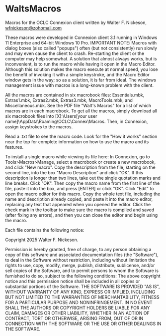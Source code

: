 # WaltsMacros
Macros for the OCLC Connexion client written by Walter F. Nickeson, wfnickeson@zohomail.com

These macros were developed in Connexion client 3.1 running in Windows 11 Enterprise and 64-bit Windows 10 Pro. IMPORTANT NOTE: Macros with dialog boxes (also called "popups") often (but not consistently) run slowly and may even cause the client to crash. Re-starting the client or the computer may help somewhat. A solution that almost always works, but is inconvenient, is to run the macro while having it open in the Macro Editor. Although this solution makes the macro execute at normal speed, you lose the benefit of invoking it with a simple keystroke, and the Macro Editor window gets in the way; so as a solution, it is far from ideal. The windows management issue with macros is a long-known problem with the client.

All the macros are contained in six macrobook files: Essentials.mbk, Extras1.mbk, Extras2.mbk, Extras3.mbk, MacroTools.mbk, and Miscellaneous.mbk. See the PDF file "Walt's Macros" for a list of which macros are in each macrobook. To get all the macros, simply download all six macrobook files into [X]:\Users\[your user name]\AppData\Roaming\OCLC\Connex\Macros. Then, in Connexion, assign keystrokes to the macros.

Read a .txt file to see the macro code. Look for the "How it works" section near the top for complete information on how to use the macro and its features.

To install a single macro while viewing its file here: In Connexion, go to Tools>Macros>Manage, select a macrobook or create a new macrobook, and click "New macro". Copy the description from the file, starting on the second line, into the box "Macro Description" and click "OK". If this description is longer than two lines, take out the single quotation marks and line breaks. Click "OK". Then copy the macro name from the first line of the file, paste it into the box, and press [ENTER] or click "OK". Click "Edit" to open the macro editor for this macro. Copy the whole text file, including the name and description already copied, and paste it into the macro editor, replacing any text that appeared when you opened the editor. Click the check mark in the toolbar to make sure the macro is compiled and saved (after fixing any errors), and then you can close the editor and begin using the macro.

Each file contains the following notice:

Copyright 2025 Walter F. Nickeson.

Permission is hereby granted, free of charge, to any person obtaining a copy of this software and associated documentation files (the "Software"), to deal in the Software without restriction, including without limitation the rights to use, copy, modify, merge, publish, distribute, sublicense, and/or sell copies of the Software, and to permit persons to whom the Software is furnished to do so, subject to the following conditions:  The above copyright notice and this permission notice shall be included in all copies or substantial portions of the Software.  THE SOFTWARE IS PROVIDED "AS IS", WITHOUT WARRANTY OF ANY KIND, EXPRESS OR IMPLIED, INCLUDING BUT NOT LIMITED TO THE WARRANTIES OF MERCHANTABILITY, FITNESS FOR A PARTICULAR PURPOSE AND NONINFRINGEMENT. IN NO EVENT SHALL THE AUTHORS OR COPYRIGHT HOLDERS BE LIABLE FOR ANY CLAIM, DAMAGES OR OTHER LIABILITY, WHETHER IN AN ACTION OF CONTRACT, TORT OR OTHERWISE, ARISING FROM, OUT OF OR IN CONNECTION WITH THE SOFTWARE OR THE USE OR OTHER DEALINGS IN THE SOFTWARE.
